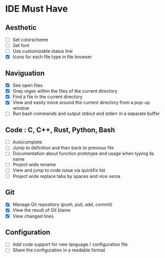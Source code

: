 # IDE Must Have

## Aesthetic

- [ ] Set colorscheme
- [ ] Set font
- [ ] Use customizable status line
- [x] Icons for each file type in file browser

## Naviguation

- [x] See open files
- [x] Grep regex within the files of the current directory
- [x] Find a file in the current directory
- [x] View and easily move around the current directory from a pop-up window
- [ ] Run bash commands and output stdout and stderr in a separate buffer

## Code : C, C++, Rust, Python, Bash

- [ ] Autocomplete
- [ ] Jump to definition and then back to previous file
- [ ] Documentation about function prototype and usage when typing its name
- [ ] Project wide rename
- [ ] View and jump to code issue via quickfix list
- [ ] Project wide replace tabs by spaces and vice versa

## Git

- [x] Manage Git repository (push, pull, add, commit)
- [x] View the result of Git blame
- [x] View changed lines

## Configuration

- [ ] Add code support for new language / configuration file
- [ ] Share the configuration in a readable format
